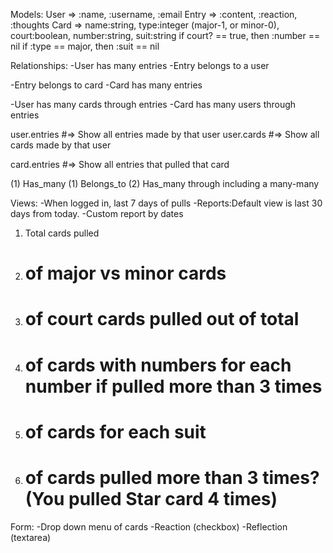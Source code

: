Models:
User => :name, :username, :email
Entry => :content, :reaction, :thoughts
Card => name:string, type:integer (major-1, or minor-0), court:boolean, number:string, suit:string
    if court? == true, then :number == nil
    if :type == major, then :suit == nil

Relationships:
-User has many entries
-Entry belongs to a user

-Entry belongs to card
-Card has many entries

-User has many cards through entries
-Card has many users through entries

user.entries #=> Show all entries made by that user
user.cards #=> Show all cards made by that user

card.entries #=> Show all entries that pulled that card

(1) Has_many
(1) Belongs_to
(2) Has_many through
        including a many-many 

Views:
-When logged in, last 7 days of pulls
-Reports:Default view is last 30 days from today.
    -Custom report by dates
1) Total cards pulled
1) # of major vs minor cards
2) # of court cards pulled out of total
3) # of cards with numbers for each number if pulled more than 3 times
4) # of cards for each suit
5) # of cards pulled more than 3 times? (You pulled Star card 4 times)

Form:
-Drop down menu of cards
-Reaction (checkbox)
-Reflection (textarea)